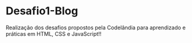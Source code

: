 # Desafio1-Blog

Realização dos desafios propostos pela Codelândia para aprendizado e práticas em HTML, CSS e JavaScript!!
